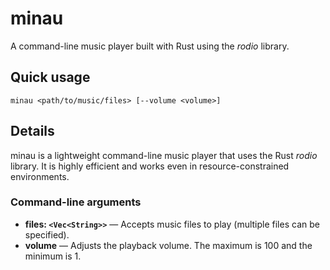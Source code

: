 # minau
A command-line music player built with Rust using the *rodio* library.


## Quick usage

```
minau <path/to/music/files> [--volume <volume>]
```


## Details
minau is a lightweight command-line music player that uses the Rust *rodio* library. It is highly efficient and works even in resource-constrained environments.

### Command-line arguments

* **files: `<Vec<String>>`** — Accepts music files to play (multiple files can be specified).
* **volume** — Adjusts the playback volume. The maximum is 100 and the minimum is 1.


